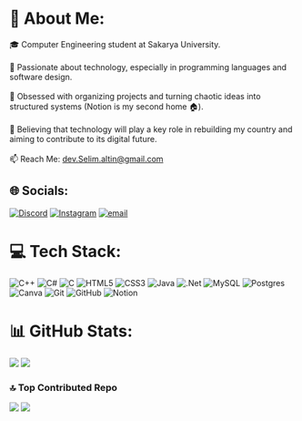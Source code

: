# 💫 About Me:
🎓 Computer Engineering student at Sakarya University.<br><br>🧠 Passionate about technology, especially in programming languages and software design.<br><br>📌 Obsessed with organizing projects and turning chaotic ideas into structured systems (Notion is my second home 🏠).<br><br>💪 Believing that technology will play a key role in rebuilding my country and aiming to contribute to its digital future.<br><br>📫  Reach Me: dev.Selim.altin@gmail.com 


## 🌐 Socials:
[![Discord](https://img.shields.io/badge/Discord-%237289DA.svg?logo=discord&logoColor=white)](https://discord.gg/selam1062) [![Instagram](https://img.shields.io/badge/Instagram-%23E4405F.svg?logo=Instagram&logoColor=white)](https://instagram.com/s.la55m) [![email](https://img.shields.io/badge/Email-D14836?logo=gmail&logoColor=white)](mailto:dev.selim.altin@gmail.com) 

# 💻 Tech Stack:
![C++](https://img.shields.io/badge/c++-%2300599C.svg?style=plastic&logo=c%2B%2B&logoColor=white) ![C#](https://img.shields.io/badge/c%23-%23239120.svg?style=plastic&logo=csharp&logoColor=white) ![C](https://img.shields.io/badge/c-%2300599C.svg?style=plastic&logo=c&logoColor=white) ![HTML5](https://img.shields.io/badge/html5-%23E34F26.svg?style=plastic&logo=html5&logoColor=white) ![CSS3](https://img.shields.io/badge/css3-%231572B6.svg?style=plastic&logo=css3&logoColor=white) ![Java](https://img.shields.io/badge/java-%23ED8B00.svg?style=plastic&logo=openjdk&logoColor=white) ![.Net](https://img.shields.io/badge/.NET-5C2D91?style=plastic&logo=.net&logoColor=white) ![MySQL](https://img.shields.io/badge/mysql-4479A1.svg?style=plastic&logo=mysql&logoColor=white) ![Postgres](https://img.shields.io/badge/postgres-%23316192.svg?style=plastic&logo=postgresql&logoColor=white) ![Canva](https://img.shields.io/badge/Canva-%2300C4CC.svg?style=plastic&logo=Canva&logoColor=white) ![Git](https://img.shields.io/badge/git-%23F05033.svg?style=plastic&logo=git&logoColor=white) ![GitHub](https://img.shields.io/badge/github-%23121011.svg?style=plastic&logo=github&logoColor=white) ![Notion](https://img.shields.io/badge/Notion-%23000000.svg?style=plastic&logo=notion&logoColor=white)



<!-- Proudly created with GPRM ( https://gprm.itsvg.in ) -->


# 📊 GitHub Stats:
![](https://github-readme-stats.vercel.app/api?username=SelimAltn&theme=shadow_blue&hide_border=false&include_all_commits=false&count_private=true) ![](https://github-readme-stats.vercel.app/api/top-langs/?username=SelimAltn&theme=shadow_blue&hide_border=false&include_all_commits=false&count_private=true&layout=compact)
<br/>

### 🔝 Top Contributed Repo
![](https://github-contributor-stats.vercel.app/api?username=SelimAltn&limit=5&theme=shadow_blue&combine_all_yearly_contributions=true) ![](https://nirzak-streak-stats.vercel.app/?user=SelimAltn&theme=shadow_blue&hide_border=false)

<!-- Proudly created with GPRM ( https://gprm.itsvg.in ) -->
